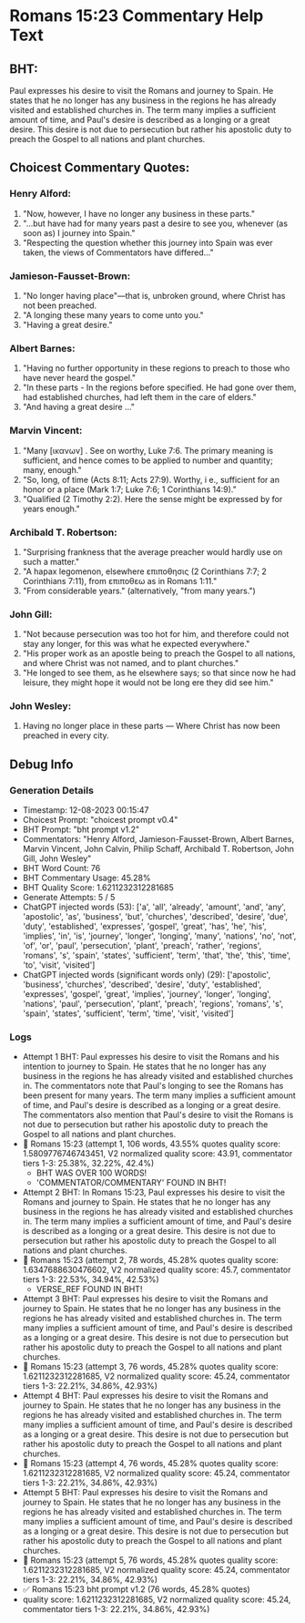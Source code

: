 # Romans 15:23 Commentary Help Text

## BHT:
Paul expresses his desire to visit the Romans and journey to Spain. He states that he no longer has any business in the regions he has already visited and established churches in. The term many implies a sufficient amount of time, and Paul's desire is described as a longing or a great desire. This desire is not due to persecution but rather his apostolic duty to preach the Gospel to all nations and plant churches.

## Choicest Commentary Quotes:
### Henry Alford:
1. "Now, however, I have no longer any business in these parts."
2. "...but have had for many years past a desire to see you, whenever (as soon as) I journey into Spain."
3. "Respecting the question whether this journey into Spain was ever taken, the views of Commentators have differed..."

### Jamieson-Fausset-Brown:
1. "No longer having place"—that is, unbroken ground, where Christ has not been preached.
2. "A longing these many years to come unto you."
3. "Having a great desire."

### Albert Barnes:
1. "Having no further opportunity in these regions to preach to those who have never heard the gospel."
2. "In these parts - In the regions before specified. He had gone over them, had established churches, had left them in the care of elders."
3. "And having a great desire ..."

### Marvin Vincent:
1. "Many [ικανων] . See on worthy, Luke 7:6. The primary meaning is sufficient, and hence comes to be applied to number and quantity; many, enough."
2. "So, long, of time (Acts 8:11; Acts 27:9). Worthy, i e., sufficient for an honor or a place (Mark 1:7; Luke 7:6; 1 Corinthians 14:9)."
3. "Qualified (2 Timothy 2:2). Here the sense might be expressed by for years enough."

### Archibald T. Robertson:
1. "Surprising frankness that the average preacher would hardly use on such a matter."
2. "A hapax legomenon, elsewhere επιποθησις (2 Corinthians 7:7; 2 Corinthians 7:11), from επιποθεω as in Romans 1:11."
3. "From considerable years." (alternatively, "from many years.")

### John Gill:
1. "Not because persecution was too hot for him, and therefore could not stay any longer, for this was what he expected everywhere."
2. "His proper work as an apostle being to preach the Gospel to all nations, and where Christ was not named, and to plant churches."
3. "He longed to see them, as he elsewhere says; so that since now he had leisure, they might hope it would not be long ere they did see him."

### John Wesley:
1. Having no longer place in these parts — Where Christ has now been preached in every city.



## Debug Info
### Generation Details
- Timestamp: 12-08-2023 00:15:47
- Choicest Prompt: "choicest prompt v0.4"
- BHT Prompt: "bht prompt v1.2"
- Commentators: "Henry Alford, Jamieson-Fausset-Brown, Albert Barnes, Marvin Vincent, John Calvin, Philip Schaff, Archibald T. Robertson, John Gill, John Wesley"
- BHT Word Count: 76
- BHT Commentary Usage: 45.28%
- BHT Quality Score: 1.6211232312281685
- Generate Attempts: 5 / 5
- ChatGPT injected words (53):
	['a', 'all', 'already', 'amount', 'and', 'any', 'apostolic', 'as', 'business', 'but', 'churches', 'described', 'desire', 'due', 'duty', 'established', 'expresses', 'gospel', 'great', 'has', 'he', 'his', 'implies', 'in', 'is', 'journey', 'longer', 'longing', 'many', 'nations', 'no', 'not', 'of', 'or', 'paul', 'persecution', 'plant', 'preach', 'rather', 'regions', 'romans', 's', 'spain', 'states', 'sufficient', 'term', 'that', 'the', 'this', 'time', 'to', 'visit', 'visited']
- ChatGPT injected words (significant words only) (29):
	['apostolic', 'business', 'churches', 'described', 'desire', 'duty', 'established', 'expresses', 'gospel', 'great', 'implies', 'journey', 'longer', 'longing', 'nations', 'paul', 'persecution', 'plant', 'preach', 'regions', 'romans', 's', 'spain', 'states', 'sufficient', 'term', 'time', 'visit', 'visited']

### Logs
- Attempt 1 BHT: Paul expresses his desire to visit the Romans and his intention to journey to Spain. He states that he no longer has any business in the regions he has already visited and established churches in. The commentators note that Paul's longing to see the Romans has been present for many years. The term many implies a sufficient amount of time, and Paul's desire is described as a longing or a great desire. The commentators also mention that Paul's desire to visit the Romans is not due to persecution but rather his apostolic duty to preach the Gospel to all nations and plant churches.
- 🔄 Romans 15:23 (attempt 1, 106 words, 43.55% quotes quality score: 1.5809776746743451, V2 normalized quality score: 43.91, commentator tiers 1-3: 25.38%, 32.22%, 42.4%) 
	- BHT WAS OVER 100 WORDS! 
	- 'COMMENTATOR/COMMENTARY' FOUND IN BHT!
- Attempt 2 BHT: In Romans 15:23, Paul expresses his desire to visit the Romans and journey to Spain. He states that he no longer has any business in the regions he has already visited and established churches in. The term many implies a sufficient amount of time, and Paul's desire is described as a longing or a great desire. This desire is not due to persecution but rather his apostolic duty to preach the Gospel to all nations and plant churches.
- 🔄 Romans 15:23 (attempt 2, 78 words, 45.28% quotes quality score: 1.6347688630476602, V2 normalized quality score: 45.7, commentator tiers 1-3: 22.53%, 34.94%, 42.53%) 
	- VERSE_REF FOUND IN BHT!
- Attempt 3 BHT: Paul expresses his desire to visit the Romans and journey to Spain. He states that he no longer has any business in the regions he has already visited and established churches in. The term many implies a sufficient amount of time, and Paul's desire is described as a longing or a great desire. This desire is not due to persecution but rather his apostolic duty to preach the Gospel to all nations and plant churches.
- 🔄 Romans 15:23 (attempt 3, 76 words, 45.28% quotes quality score: 1.6211232312281685, V2 normalized quality score: 45.24, commentator tiers 1-3: 22.21%, 34.86%, 42.93%)
- Attempt 4 BHT: Paul expresses his desire to visit the Romans and journey to Spain. He states that he no longer has any business in the regions he has already visited and established churches in. The term many implies a sufficient amount of time, and Paul's desire is described as a longing or a great desire. This desire is not due to persecution but rather his apostolic duty to preach the Gospel to all nations and plant churches.
- 🔄 Romans 15:23 (attempt 4, 76 words, 45.28% quotes quality score: 1.6211232312281685, V2 normalized quality score: 45.24, commentator tiers 1-3: 22.21%, 34.86%, 42.93%)
- Attempt 5 BHT: Paul expresses his desire to visit the Romans and journey to Spain. He states that he no longer has any business in the regions he has already visited and established churches in. The term many implies a sufficient amount of time, and Paul's desire is described as a longing or a great desire. This desire is not due to persecution but rather his apostolic duty to preach the Gospel to all nations and plant churches.
- 🔄 Romans 15:23 (attempt 5, 76 words, 45.28% quotes quality score: 1.6211232312281685, V2 normalized quality score: 45.24, commentator tiers 1-3: 22.21%, 34.86%, 42.93%)
- ✅ Romans 15:23 bht prompt v1.2 (76 words, 45.28% quotes)
- quality score: 1.6211232312281685, V2 normalized quality score: 45.24, commentator tiers 1-3: 22.21%, 34.86%, 42.93%)